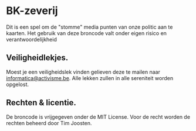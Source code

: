 # BK-zeverij

Dit is een spel om de "stomme" media punten van onze politic aan te kaarten. Het gebruik van deze broncode valt onder eigen risico en verantwoordelijkheid

## Veiligheidlekjes.

Moest je een veiligheidslek vinden gelieven deze te mailen naar informatica@activisme.be.
Alle lekken zullen in alle sereniteit worden opgelost.

## Rechten & licentie.

De broncode is vrijgegeven onder de MIT License. Voor de recht worden de rechten beheerd door Tim Joosten.
